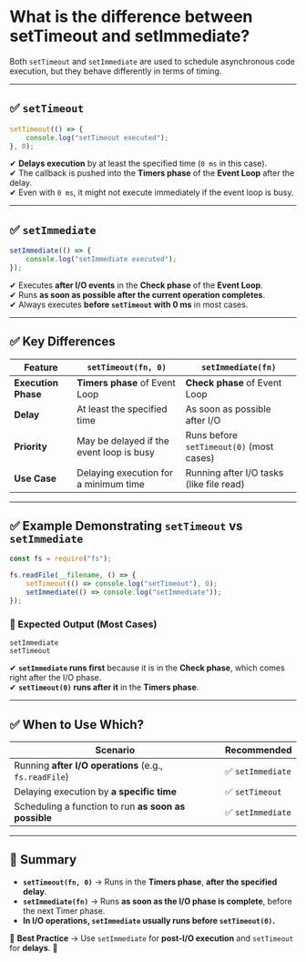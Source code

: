 # What is the difference between setTimeout and setImmediate?

Both `setTimeout` and `setImmediate` are used to schedule asynchronous code execution, but they behave differently in terms of timing.

---

## **✅ `setTimeout`**
```javascript
setTimeout(() => {
    console.log("setTimeout executed");
}, 0);
```
✔ **Delays execution** by at least the specified time (`0 ms` in this case).  
✔ The callback is pushed into the **Timers phase** of the **Event Loop** after the delay.  
✔ Even with `0 ms`, it might not execute immediately if the event loop is busy.  

---

## **✅ `setImmediate`**
```javascript
setImmediate(() => {
    console.log("setImmediate executed");
});
```
✔ Executes **after I/O events** in the **Check phase** of the **Event Loop**.  
✔ Runs **as soon as possible after the current operation completes**.  
✔ Always executes **before `setTimeout` with 0 ms** in most cases.  

---

## **✅ Key Differences**
| Feature          | `setTimeout(fn, 0)` | `setImmediate(fn)` |
|-----------------|--------------------|-------------------|
| **Execution Phase** | **Timers phase** of Event Loop | **Check phase** of Event Loop |
| **Delay** | At least the specified time | As soon as possible after I/O |
| **Priority** | May be delayed if the event loop is busy | Runs before `setTimeout(0)` (most cases) |
| **Use Case** | Delaying execution for a minimum time | Running after I/O tasks (like file read) |

---

## **✅ Example Demonstrating `setTimeout` vs `setImmediate`**
```javascript
const fs = require("fs");

fs.readFile(__filename, () => {
    setTimeout(() => console.log("setTimeout"), 0);
    setImmediate(() => console.log("setImmediate"));
});
```
### **🔹 Expected Output (Most Cases)**
```
setImmediate
setTimeout
```
✔ **`setImmediate` runs first** because it is in the **Check phase**, which comes right after the I/O phase.  
✔ **`setTimeout(0)` runs after it** in the **Timers phase**.  

---

## **✅ When to Use Which?**
| **Scenario** | **Recommended** |
|-------------|----------------|
| Running **after I/O operations** (e.g., `fs.readFile`) | ✅ `setImmediate` |
| Delaying execution by **a specific time** | ✅ `setTimeout` |
| Scheduling a function to run **as soon as possible** | ✅ `setImmediate` |

---

## **🚀 Summary**
- **`setTimeout(fn, 0)`** → Runs in the **Timers phase**, **after the specified delay**.  
- **`setImmediate(fn)`** → Runs **as soon as the I/O phase is complete**, before the next Timer phase.  
- **In I/O operations, `setImmediate` usually runs before `setTimeout(0)`.**  

🔹 **Best Practice** → Use `setImmediate` for **post-I/O execution** and `setTimeout` for **delays**. 🚀